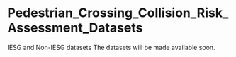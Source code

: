 # Pedestrian_Crossing_Collision_Risk_Assessment_Datasets
IESG and Non-IESG datasets
The datasets will be made available soon.
